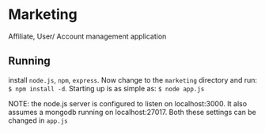 Marketing
=========

Affiliate, User/ Account management application

Running
-------

install `node.js`, `npm`, `express`. Now change to the `marketing` directory and run: `$ npm install -d`. Starting up is as simple as: `$ node app.js`

NOTE: the node.js server is configured to listen on localhost:3000. It also assumes a mongodb running on localhost:27017. Both these settings can be changed in `app.js`
